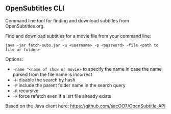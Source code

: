 ## OpenSubtitles CLI

Command line tool for finding and download subtitles from OpenSubtitles.org.
 
Find and download subtitles for a movie file from your command line:

`java -jar fetch-subs.jar -u <username> -p <password> -file <path to file or folder>`

Options:
- `-name "<name of show or movie>` to specify the name in case the name parsed from the file name is incorrect
- `-H` disable the search by hash
- `-P` include the parent folder name in the search query
- `-R` recursive
- `-F` force refetch even if a .srt file already exists

Based on the Java client here: https://github.com/sacOO7/OpenSubtitle-API
